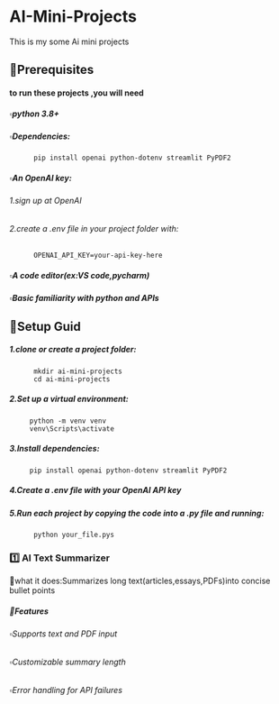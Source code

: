 # AI-Mini-Projects
This is my some Ai mini projects

## 📑Prerequisites
#### to run these projects ,you will need
##### ▫️python 3.8+
##### ▫️Dependencies:
          pip install openai python-dotenv streamlit PyPDF2
##### ▫️An OpenAI key:
###### 1.sign up at OpenAI
###### 2.create a .env file in your project folder with:
          OPENAI_API_KEY=your-api-key-here
##### ▫️A code editor(ex:VS code,pycharm)
##### ▫️Basic familiarity with python and APIs

## 🔧Setup Guid
#####  1.clone or create a project folder:
          mkdir ai-mini-projects
          cd ai-mini-projects
##### 2.Set up a virtual environment:
         python -m venv venv
         venv\Scripts\activate
##### 3.Install dependencies:
         pip install openai python-dotenv streamlit PyPDF2
##### 4.Create a .env file with your OpenAI API key
##### 5.Run each project by copying the code  into a .py file and running:
          python your_file.pys


### 1️⃣ AI Text Summarizer
📌what it does:Summarizes long text(articles,essays,PDFs)into concise bullet points

##### 🎯Features
######   ▫️Supports text and PDF input
######   ▫️Customizable summary length
######   ▫️Error handling for API failures
          

